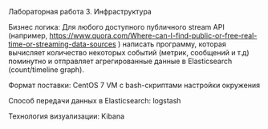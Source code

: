 Лабораторная работа 3. Инфраструктура

Бизнес логика:
Для любого доступного публичного stream API (например, https://www.quora.com/Where-can-I-find-public-or-free-real-time-or-streaming-data-sources ) написать программу, которая вычисляет количество некоторых событий (метрик, сообщений и т.д) поминутно и отправляет агрегированные данные в Elasticsearch (count/timeline graph). 

Формат поставки:
CentOS 7 VM с bash-скриптами настройки окружения

Способ передачи данных в Elasticsearch:
logstash

Технология визуализации:
Kibana
